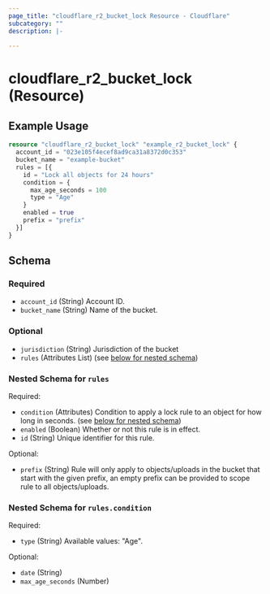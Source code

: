 ```yaml
---
page_title: "cloudflare_r2_bucket_lock Resource - Cloudflare"
subcategory: ""
description: |-
  
---
```


# cloudflare_r2_bucket_lock (Resource)



## Example Usage

```terraform
resource "cloudflare_r2_bucket_lock" "example_r2_bucket_lock" {
  account_id = "023e105f4ecef8ad9ca31a8372d0c353"
  bucket_name = "example-bucket"
  rules = [{
    id = "Lock all objects for 24 hours"
    condition = {
      max_age_seconds = 100
      type = "Age"
    }
    enabled = true
    prefix = "prefix"
  }]
}
```

<!-- schema generated by tfplugindocs -->
## Schema

### Required

- `account_id` (String) Account ID.
- `bucket_name` (String) Name of the bucket.

### Optional

- `jurisdiction` (String) Jurisdiction of the bucket
- `rules` (Attributes List) (see [below for nested schema](#nestedatt--rules))

<a id="nestedatt--rules"></a>
### Nested Schema for `rules`

Required:

- `condition` (Attributes) Condition to apply a lock rule to an object for how long in seconds. (see [below for nested schema](#nestedatt--rules--condition))
- `enabled` (Boolean) Whether or not this rule is in effect.
- `id` (String) Unique identifier for this rule.

Optional:

- `prefix` (String) Rule will only apply to objects/uploads in the bucket that start with the given prefix, an empty prefix can be provided to scope rule to all objects/uploads.

<a id="nestedatt--rules--condition"></a>
### Nested Schema for `rules.condition`

Required:

- `type` (String) Available values: "Age".

Optional:

- `date` (String)
- `max_age_seconds` (Number)


